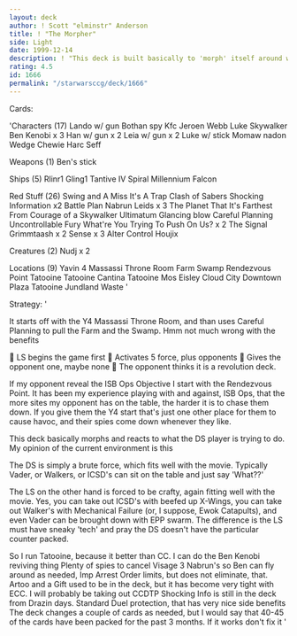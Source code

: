 ```yaml
---
layout: deck
author: ! Scott "elminstr" Anderson
title: ! "The Morpher"
side: Light
date: 1999-12-14
description: ! "This deck is built basically to 'morph' itself around whatever the DS is trying to do."
rating: 4.5
id: 1666
permalink: "/starwarsccg/deck/1666"
---
```

Cards: 

'Characters (17)
Lando w/ gun
Bothan spy
Kfc
Jeroen Webb
Luke Skywalker
Ben Kenobi x 3
Han w/ gun x 2
Leia w/ gun x 2
Luke w/ stick
Momaw nadon
Wedge
Chewie
Harc Seff

Weapons (1)
Ben's stick

Ships (5)
Rlinr1
Gling1
Tantive IV
Spiral
Millennium Falcon

Red Stuff (26)
Swing and A Miss
It's A Trap
Clash of Sabers
Shocking Information x2
Battle Plan
Nabrun Leids x 3
The Planet That It's Farthest From
Courage of a Skywalker
Ultimatum
Glancing blow
Careful Planning
Uncontrollable Fury
What're You Trying To Push On Us? x 2
The Signal
Grimmtaash x 2
Sense x 3
Alter
Control
Houjix

Creatures (2)
Nudj x 2

Locations (9)
Yavin 4 Massassi Throne Room
Farm
Swamp
Rendezvous Point
Tatooine
Tatooine Cantina
Tatooine Mos Eisley
Cloud City Downtown Plaza
Tatooine Jundland Waste '

Strategy: '

It starts off with the Y4 Massassi Throne Room, and than uses Careful Planning to pull the Farm and the Swamp.  Hmm not much wrong with the benefits

&#61623;	LS begins the game first
&#61623;	Activates 5 force, plus opponents
&#61623;	Gives the opponent one, maybe none
&#61623;	The opponent thinks it is a revolution deck.

If my opponent reveal the ISB Ops Objective I start with the Rendezvous Point.	It has been my experience playing with and against, ISB Ops, that the more sites my opponent has on the table, the harder it is to chase them down.  If you give them the Y4 start that's just one other place for them to cause havoc, and their spies come down whenever they like.

This deck basically morphs and reacts to what the DS player is trying to do.  My opinion of the current environment is this

The DS is simply a brute force, which fits well with the movie.  Typically Vader, or Walkers, or ICSD's can sit on the table and just say 'What??'

The LS on the other hand is forced to be crafty, again fitting well with the movie.  Yes, you can take out ICSD's with beefed up X-Wings, you can take out Walker's with Mechanical Failure (or, I suppose, Ewok Catapults), and even Vader can be brought down with EPP swarm.  The difference is the LS must have sneaky 'tech' and pray the DS doesn't have the particular counter packed.

So I run Tatooine, because it better than CC.
I can do the Ben Kenobi reviving thing
Plenty of spies to cancel Visage
3 Nabrun's so Ben can fly around as needed,
Imp Arrest Order limits, but does not eliminate, that.
Artoo and a Gift used to be in the deck, but it has become very tight with ECC.  I will probably be taking out CCDTP
Shocking Info is still in the deck from Drazin days.
Standard Duel protection, that has very nice side benefits
The deck changes a couple of cards as needed, but I would say that 40-45 of the cards have been packed for the past 3 months.  If it works don't fix it '
